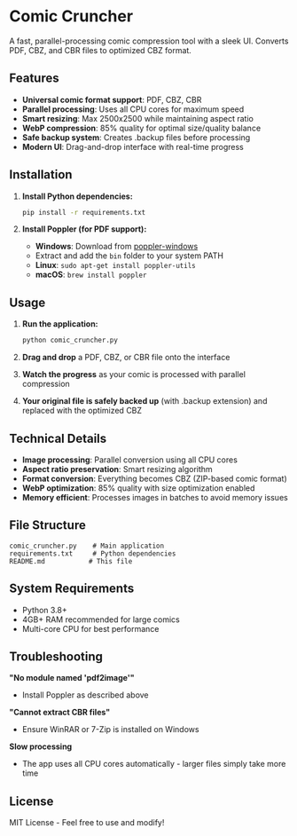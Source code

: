 # Comic Cruncher

A fast, parallel-processing comic compression tool with a sleek UI. Converts PDF, CBZ, and CBR files to optimized CBZ format.

## Features

- **Universal comic format support**: PDF, CBZ, CBR
- **Parallel processing**: Uses all CPU cores for maximum speed
- **Smart resizing**: Max 2500x2500 while maintaining aspect ratio
- **WebP compression**: 85% quality for optimal size/quality balance
- **Safe backup system**: Creates .backup files before processing
- **Modern UI**: Drag-and-drop interface with real-time progress

## Installation

1. **Install Python dependencies:**
   ```bash
   pip install -r requirements.txt
   ```

2. **Install Poppler (for PDF support):**
   - **Windows**: Download from [poppler-windows](https://github.com/oschwartz10612/poppler-windows/releases/)
   - Extract and add the `bin` folder to your system PATH
   - **Linux**: `sudo apt-get install poppler-utils`
   - **macOS**: `brew install poppler`

## Usage

1. **Run the application:**
   ```bash
   python comic_cruncher.py
   ```

2. **Drag and drop** a PDF, CBZ, or CBR file onto the interface

3. **Watch the progress** as your comic is processed with parallel compression

4. **Your original file is safely backed up** (with .backup extension) and replaced with the optimized CBZ

## Technical Details

- **Image processing**: Parallel conversion using all CPU cores
- **Aspect ratio preservation**: Smart resizing algorithm
- **Format conversion**: Everything becomes CBZ (ZIP-based comic format)
- **WebP optimization**: 85% quality with size optimization enabled
- **Memory efficient**: Processes images in batches to avoid memory issues

## File Structure

```
comic_cruncher.py    # Main application
requirements.txt     # Python dependencies
README.md           # This file
```

## System Requirements

- Python 3.8+
- 4GB+ RAM recommended for large comics
- Multi-core CPU for best performance

## Troubleshooting

**"No module named 'pdf2image'"**
- Install Poppler as described above

**"Cannot extract CBR files"**
- Ensure WinRAR or 7-Zip is installed on Windows

**Slow processing**
- The app uses all CPU cores automatically - larger files simply take more time

## License

MIT License - Feel free to use and modify!
